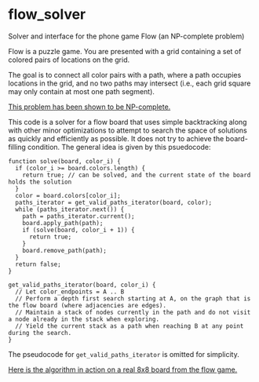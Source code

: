 # flow_solver
Solver and interface for the phone game Flow (an NP-complete problem)

Flow is a puzzle game.
You are presented with a grid containing a set of colored pairs of locations on the grid.

The goal is to connect all color pairs with a path, where a path occupies locations in the grid, and no two paths may intersect (i.e., each grid square may only contain at most one path segment).

[This problem has been shown to be NP-complete.](https://en.wikipedia.org/wiki/Numberlink)

This code is a solver for a flow board that uses simple backtracking along with other minor optimizations to attempt to search the space of solutions as quickly and efficiently as possible. It does not try to achieve the board-filling condition. The general idea is given by this psuedocode:

```
function solve(board, color_i) {
  if (color_i >= board.colors.length) {
    return true; // can be solved, and the current state of the board holds the solution
  }
  color = board.colors[color_i];
  paths_iterator = get_valid_paths_iterator(board, color);
  while (paths_iterator.next()) {
    path = paths_iterator.current();
    board.apply_path(path);
    if (solve(board, color_i + 1)) {
      return true;
    }
    board.remove_path(path);
  }
  return false;
}

get_valid_paths_iterator(board, color_i) {
  // Let color_endpoints = A .. B
  // Perform a depth first search starting at A, on the graph that is the flow board (where adjacencies are edges).
  // Maintain a stack of nodes currently in the path and do not visit a node already in the stack when exploring.
  // Yield the current stack as a path when reaching B at any point during the search.
}
```

The pseudocode for `get_valid_paths_iterator` is omitted for simplicity.

[Here is the algorithm in action on a real 8x8 board from the flow game.](https://gfycat.com/MajesticSneakyBaboon)
